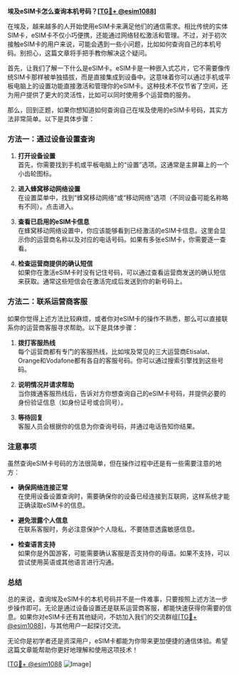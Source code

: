 **埃及eSIM卡怎么查询本机号码？[[TG💪+ @esim1088](https://t.me/s/esim1088)]**

在埃及，越来越多的人开始使用eSIM卡来满足他们的通信需求。相比传统的实体SIM卡，eSIM卡不仅小巧便携，还能通过网络轻松激活和管理。不过，对于初次接触eSIM卡的用户来说，可能会遇到一些小问题，比如如何查询自己的本机号码。别担心，这篇文章将手把手教你解决这个疑问。

首先，让我们了解一下什么是eSIM卡。eSIM卡是一种嵌入式芯片，它不需要像传统SIM卡那样被单独插拔，而是直接集成到设备中。这意味着你可以通过手机或平板电脑上的设置功能直接激活和管理你的eSIM卡。这种技术不仅节省了空间，还为用户提供了更大的灵活性，比如可以同时使用多个运营商的服务。

那么，回到正题，如果你想知道如何查询自己在埃及使用的eSIM卡号码，其实方法非常简单。以下是具体步骤：

### 方法一：通过设备设置查询

1. **打开设备设置**  
   首先，你需要找到手机或平板电脑上的“设置”选项。这通常是主屏幕上的一个小齿轮图标。

2. **进入蜂窝移动网络设置**  
   在设置菜单中，找到“蜂窝移动网络”或“移动网络”选项（不同设备可能名称略有不同）。点击进入。

3. **查看已启用的eSIM卡信息**  
   在蜂窝移动网络设置中，你应该能够看到已经激活的eSIM卡信息。这里会显示你的运营商名称以及对应的电话号码。如果有多张eSIM卡，你需要逐一查看。

4. **检查运营商提供的确认短信**  
   如果你在激活eSIM卡时没有记住号码，可以通过查看运营商发送的确认短信来获取。通常这些短信会在激活完成后发送到你的新号码上。

### 方法二：联系运营商客服

如果你觉得上述方法比较麻烦，或者你对eSIM卡的操作不熟悉，那么可以直接联系你的运营商客服寻求帮助。以下是具体步骤：

1. **拨打客服热线**  
   每个运营商都有专门的客服热线，比如埃及常见的三大运营商Etisalat、Orange和Vodafone都有各自的客服号码。你可以通过搜索引擎找到这些号码。

2. **说明情况并请求帮助**  
   当你拨通客服热线后，告诉对方你想查询自己的eSIM卡号码，并提供必要的身份验证信息（如身份证号或合同号）。

3. **等待回复**  
   客服人员会根据你的信息为你查询号码，并通过电话告知你结果。

### 注意事项

虽然查询eSIM卡号码的方法很简单，但在操作过程中还是有一些需要注意的地方：

- **确保网络连接正常**  
  在使用设备设置查询时，需要确保你的设备已经连接到互联网，这样系统才能正确读取eSIM卡的信息。

- **避免泄露个人信息**  
  在联系客服时，务必注意保护个人隐私，不要随意透露敏感信息。

- **检查语言支持**  
  如果你是外国游客，可能需要确认客服是否支持你的母语。如果不支持，可以尝试使用英语或其他语言进行沟通。

### 总结

总的来说，查询埃及eSIM卡的本机号码并不是一件难事，只要按照上述方法一步步操作即可。无论是通过设备设置还是联系运营商客服，都能快速获得你需要的信息。如果你对eSIM卡还有其他疑问，不妨加入我们的交流群组[[TG💪+ @esim1088](https://t.me/s/esim1088)]，与其他用户一起探讨交流。

无论你是初学者还是资深用户，eSIM卡都能为你带来更加便捷的通信体验。希望这篇文章能帮助你更好地理解和使用这项技术！  

[[TG💪+ @esim1088](https://t.me/s/esim1088) ![Image](https://i.postimg.cc/4NQfJmqS/Snipaste-2025-05-13-00-14-12.png)]